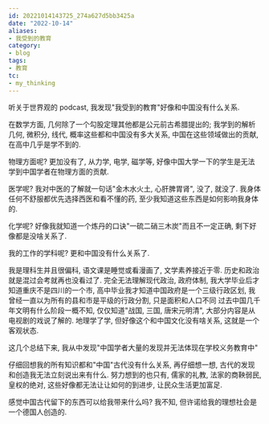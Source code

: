 ```yaml
---
id: 20221014143725_274a627d5bb3425a
date: "2022-10-14"
aliases:
- 我受到的教育
category:
- blog
tags:
- 教育
tc:
- my_thinking
---
```


听关于世界观的 podcast, 我发现"我受到的教育"好像和中国没有什么关系.

在数学方面, 几何除了一个勾股定理其他都是公元前古希腊提出的;
我学到的解析几何, 微积分, 线代, 概率这些都和中国没有多大关系, 中国在这些领域做出的贡献, 在高中几乎是学不到的.

物理方面呢? 更加没有了, 从力学, 电学, 磁学等, 好像中国大学一下的学生是无法学到中国学者在物理方面的贡献.

医学呢? 我对中医的了解就一句话"金木水火土, 心肝脾胃肾", 没了, 就没了.
我身体任何不舒服都优先选择西医和看不懂的药, 至少我知道这些东西是如何影响我身体的.

化学呢? 好像我就知道一个炼丹的口诀"一硫二硝三木炭"而且不一定正确, 剩下好像都是没啥关系了.

我的工作的学科呢? 更和中国没有什么关系了.

我是理科生并且很偏科, 语文课是睡觉或看漫画了, 文学素养接近于零.
历史和政治就是混过会考就再也没看过了.
完全无法理解现代政治, 政府体制, 我大学毕业后才知道重庆不是四川的一个市, 高中毕业我才知道中国政府是一个三级行政区划, 我曾经一直以为所有的县和市是平级的行政分割, 只是面积和人口不同
过去中国几千年文明有什么阶段一概不知, 仅仅知道"战国, 三国, 唐宋元明清", 大部分内容是从电视剧的戏说了解的.
地理学了学, 但好像这个和中国文化没有啥关系, 这就是一个客观状态.

这几个总结下来, 我从中发现"中国学者大量的发现并无法体现在学校义务教育中"

仔细回想我的所有知识都和"中国"古代没有什么关系, 再仔细想一想, 古代的发现和创造我无法立刻说出来有什么.
努力想到的也只有, 儒家的礼教, 法家的商鞅弱民, 皇权的绝对, 这些好像都无法让让如何的到进步, 让民众生活更加富足.

感觉中国古代留下的东西可以给我带来什么吗?
我不知, 但许诺给我的理想社会是一个德国人创造的.
